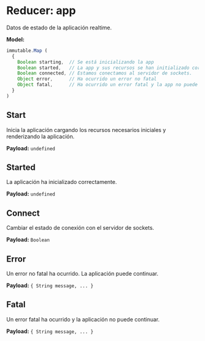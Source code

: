 # Reducer: app

Datos de estado de la aplicación realtime.

**Model:**

```js
immutable.Map (
  {
    Boolean starting,  // Se está inicializando la app
    Boolean started,   // La app y sus recursos se han initializado correctamente
    Boolean connected, // Estamos conectamos al servidor de sockets.
    Object error,      // Ha ocurrido un error no fatal
    Object fatal,      // Ha ocurrido un error fatal y la app no puede continuar
  }
)
```

## Start

Inicia la aplicación cargando los recursos necesarios iniciales y renderizando la aplicación.

**Payload:** `undefined`

## Started

La aplicación ha inicializado correctamente.

**Payload:** `undefined`

## Connect

Cambiar el estado de conexión con el servidor de sockets.

**Payload:** `Boolean`

## Error

Un error no fatal ha ocurrido. La aplicación puede continuar.

**Payload:** `{ String message, ... }`

## Fatal

Un error fatal ha ocurrido y la aplicación no puede continuar.

**Payload:** `{ String message, ... }`
